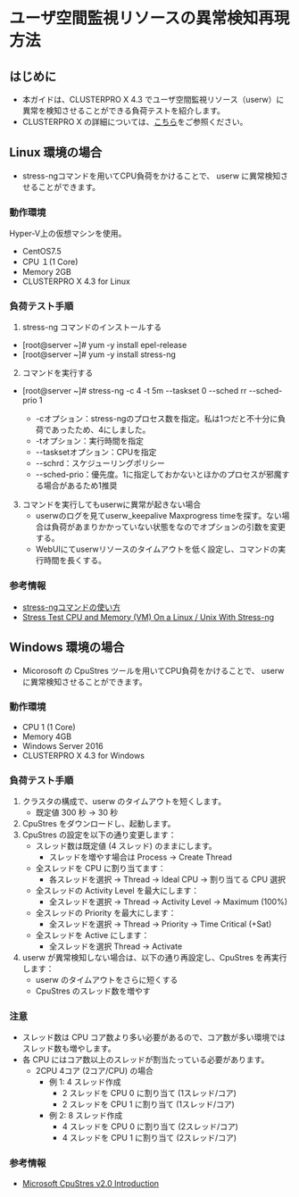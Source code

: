 # ユーザ空間監視リソースの異常検知再現方法
## はじめに
- 本ガイドは、CLUSTERPRO X 4.3 でユーザ空間監視リソース（userw）に異常を検知させることができる負荷テストを紹介します。
- CLUSTERPRO X の詳細については、[こちら](https://jpn.nec.com/clusterpro/clpx/index.html)をご参照ください。

## Linux 環境の場合
- stress-ngコマンドを用いてCPU負荷をかけることで、 userw に異常検知させることができます。

### 動作環境
Hyper-V上の仮想マシンを使用。
- CentOS7.5
- CPU １(1 Core)
- Memory 2GB
- CLUSTERPRO X 4.3 for Linux

### 負荷テスト手順
1. stress-ng コマンドのインストールする
- [root@server ~]# yum -y install epel-release
- [root@server ~]# yum -y install stress-ng
	
2. コマンドを実行する
-  [root@server ~]# stress-ng -c 4 -t 5m --taskset 0 --sched rr --sched-prio 1
	
	- -cオプション：stress-ngのプロセス数を指定。私は1つだと不十分に負荷であったため、4にしました。
	 - -tオプション：実行時間を指定
	 - --tasksetオプション：CPUを指定
	 - --schrd：スケジューリングポリシー
	 - --sched-prio：優先度。1に指定しておかないとほかのプロセスが邪魔する場合があるため1推奨

3. コマンドを実行してもuserwに異常が起きない場合
	- userwのログを見てuserw_keepalive Maxprogress timeを探す。ない場合は負荷があまりかかっていない状態をなのでオプションの引数を変更する。 
	- WebUIにてuserwリソースのタイムアウトを低く設定し、コマンドの実行時間を長くする。
	
### 参考情報
- [stress-ngコマンドの使い方](https://qiita.com/hana_shin/items/0a3a615274717c89c0a4)
- [Stress Test CPU and Memory (VM) On a Linux / Unix With Stress-ng](https://www.cyberciti.biz/faq/stress-test-linux-unix-server-with-stress-ng/)

## Windows 環境の場合
- Micorosoft の CpuStres ツールを用いてCPU負荷をかけることで、 userw に異常検知させることができます。

### 動作環境
- CPU 1 (1 Core)
- Memory 4GB
- Windows Server 2016
- CLUSTERPRO X 4.3 for Windows

### 負荷テスト手順
1. クラスタの構成で、userw のタイムアウトを短くします。
	- 既定値 300 秒 → 30 秒
1. CpuStres をダウンロードし、起動します。
1. CpuStres の設定を以下の通り変更します：
	- スレッド数は既定値 (4 スレッド) のままにします。
		- スレッドを増やす場合は Process -> Create Thread
	- 全スレッドを CPU に割り当てます：
		- 各スレッドを選択 -> Thread -> Ideal CPU -> 割り当てる CPU 選択
	- 全スレッドの Activity Level を最大にします：
		- 全スレッドを選択 -> Thread -> Activity Level -> Maximum (100%)
	- 全スレッドの Priority を最大にします：
		- 全スレッドを選択 -> Thread -> Priority -> Time Critical (+Sat)
	- 全スレッドを Active にします：
		- 全スレッドを選択 Thread -> Activate
1. userw が異常検知しない場合は、以下の通り再設定し、CpuStres を再実行します：
	- userw のタイムアウトをさらに短くする
	- CpuStres のスレッド数を増やす

### 注意
- スレッド数は CPU コア数より多い必要があるので、コア数が多い環境ではスレッド数も増やします。
- 各 CPU にはコア数以上のスレッドが割当たっている必要があります。
	- 2CPU 4コア (2コア/CPU) の場合
		- 例 1: 4 スレッド作成
			- 2 スレッドを CPU 0 に割り当て (1スレッド/コア)
			- 2 スレッドを CPU 1 に割り当て (1スレッド/コア)
		- 例 2: 8 スレッド作成
			- 4 スレッドを CPU 0 に割り当て (2スレッド/コア)
			- 4 スレッドを CPU 1 に割り当て (2スレッド/コア)

### 参考情報
- [Microsoft CpuStres v2.0 Introduction](https://docs.microsoft.com/ja-jp/sysinternals/downloads/cpustres)
